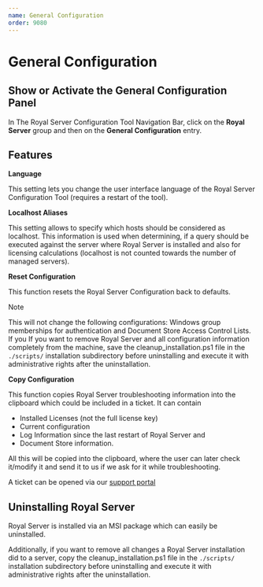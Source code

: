 ```yaml
---
name: General Configuration
order: 9080
---
```


# General Configuration

## Show or Activate the General Configuration Panel

In The Royal Server Configuration Tool Navigation Bar, click on the **Royal Server** group and then on the **General Configuration** entry.

## Features

**Language**

This setting lets you change the user interface language of the Royal Server Configuration Tool (requires a restart of the tool).

**Localhost Aliases**

This setting allows to specify which hosts should be considered as localhost. This information is used when determining, if a query should be executed against the server where Royal Server is installed and also for licensing calculations (localhost is not counted towards the number of managed servers).

**Reset Configuration**

This function resets the Royal Server Configuration back to defaults. 

> [!NOTE]
> This will not change the following configurations: Windows group memberships for authentication and Document Store Access Control Lists. If you 
> If you want to remove Royal Server and all configuration information completely from the machine, save the cleanup_installation.ps1 file in the `./scripts/` installation subdirectory before uninstalling and execute it with administrative rights after the uninstallation.


**Copy Configuration**

This function copies Royal Server troubleshooting information into the clipboard which could be included in a ticket. It can contain 
- Installed Licenses (not the full license key)
- Current configuration
- Log Information since the last restart of Royal Server and 
- Document Store information. 

All this will be copied into the clipboard, where the user can later check it/modify it and send it to us if we ask for it while troubleshooting.

A ticket can be opened via our [support portal](https://support.royalapps.com/support/home)


## Uninstalling Royal Server

Royal Server is installed via an MSI package which can easily be uninstalled.

Additionally, if you want to remove all changes a Royal Server installation did to a server, copy the cleanup_installation.ps1 file in the `./scripts/` installation subdirectory before uninstalling and execute it with administrative rights after the uninstallation.